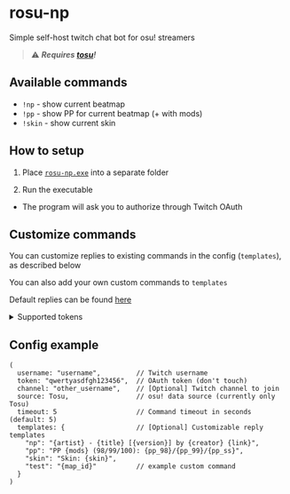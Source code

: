 # rosu-np

Simple self-host twitch chat bot for osu! streamers

> ⚠ ***Requires [tosu](https://tosu.app/)!***

## Available commands

* `!np` - show current beatmap
* `!pp` - show PP for current beatmap (+ with mods)
* `!skin` - show current skin

## How to setup

1. Place [`rosu-np.exe`](https://github.com/uzervlad/rosu-np/releases/latest) into a separate folder

2. Run the executable

  * The program will ask you to authorize through Twitch OAuth

## Customize commands

You can customize replies to existing commands in the config (`templates`), as described below

You can also add your own custom commands to `templates`

Default replies can be found [here](src/config.rs)

<details>
  <summary>Supported tokens</summary>
  
  - `artist`
  - `title`
  - `version` - difficulty name
  - `creator`
  - `mods` - has a `+` in front when mods are selected
  - `skin`
  - `map_id`
  - `link` - beatmap link, empty when `map_id` is 0
  - `pp_98`
  - `pp_99`
  - `pp_ss`
  - `gamemode` - `osu`/`taiko`/`catch`/`mania`
</details>

## Config example

```ron
(
  username: "username",         // Twitch username
  token: "qwertyasdfgh123456",  // OAuth token (don't touch)
  channel: "other_username",    // [Optional] Twitch channel to join
  source: Tosu,                 // osu! data source (currently only Tosu)
  timeout: 5                    // Command timeout in seconds (default: 5)
  templates: {                  // [Optional] Customizable reply templates
    "np": "{artist} - {title} [{version}] by {creator} {link}",
    "pp": "PP {mods} (98/99/100): {pp_98}/{pp_99}/{pp_ss}",
    "skin": "Skin: {skin}",
    "test": "{map_id}"          // example custom command
  }
)
```